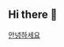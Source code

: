 ## Hi there 👋
<a href="https://capsule-render.vercel.app/api?type=venom&height=270&color=gradient&text=Input%20text&animation=twinkling&fontAlign=50">안녕하세요</a>



<!--
**simwh123/simwh123** is a ✨ _special_ ✨ repository because its `README.md` (this file) appears on your GitHub profile.

Here are some ideas to get you started:

- 🔭 I’m currently working on ...
- 🌱 I’m currently learning ...
- 👯 I’m looking to collaborate on ...
- 🤔 I’m looking for help with ...
- 💬 Ask me about ...
- 📫 How to reach me: ...
- 😄 Pronouns: ...
- ⚡ Fun fact: ...
-->
